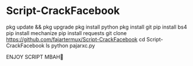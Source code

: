 # Script-CrackFacebook
pkg update && pkg upgrade 
pkg install python 
pkg install git
pip install bs4
pip install mechanize
pip install requests 
git clone https://github.com/fajartermux/Script-CrackFacebook
cd Script-CrackFacebook 
ls
python pajarxc.py


ENJOY SCRIPT MBAH🤤

